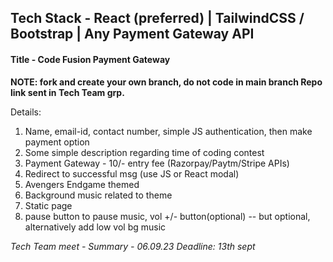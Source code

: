 ## Tech Stack - React (preferred) | TailwindCSS / Bootstrap | Any Payment Gateway API
#### Title - Code Fusion Payment Gateway

**NOTE: fork and create your own branch, do not code in main branch
Repo link sent in Tech Team grp.**

Details:
1. Name, email-id, contact number, simple JS authentication, then make payment option
2. Some simple description regarding time of coding contest
3. Payment Gateway - 10/- entry fee (Razorpay/Paytm/Stripe APIs)
4. Redirect to successful msg (use JS or React modal) 
5. Avengers Endgame themed
6. Background music related to theme
7. Static page 
8. pause button to pause music, vol +/- button(optional) -- but optional, alternatively add low vol bg music

*Tech Team meet - Summary - 06.09.23
Deadline: 13th sept*

